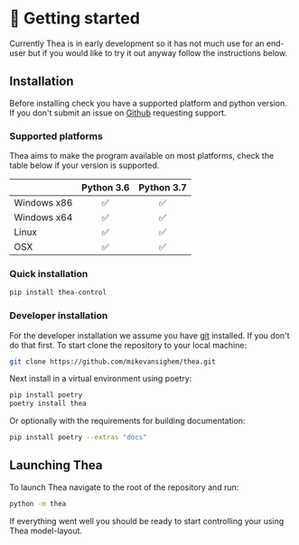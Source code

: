 # 🤔 Getting started

Currently Thea is in early development so it has not much use for an
end-user but if you would like to try it out anyway follow the instructions
below.

## Installation

Before installing check you have a supported platform and python version.
If you don't submit an issue on [Github]((https://github.com/mikevansighem/thea/issues)) 
requesting support. 

### Supported platforms

Thea aims to make the program available on most platforms, check the table
below if your version is supported.

|               | Python 3.6         | Python 3.7          |
|:--------------|:------------------:|:-------------------:|
| Windows x86   | :white_check_mark: | :white_check_mark:  |
| Windows x64   | :white_check_mark: | :white_check_mark:  |
| Linux         | :white_check_mark: | :white_check_mark:  |
| OSX           | :white_check_mark: | :white_check_mark:  |


### Quick installation

```bash
pip install thea-control
```

### Developer installation

For the developer installation we assume you have [git](https://git-scm.com/)
installed. If you don't do that first. To start clone the repository 
to your local machine:

```bash
git clone https://github.com/mikevansighem/thea.git
```

Next install in a virtual environment using poetry:

```bash
pip install poetry
poetry install thea
```

Or optionally with the requirements for building documentation:

```bash
pip install poetry --extras "docs"
```

## Launching Thea

To launch Thea navigate to the root of the repository and run:

```bash
python -m thea
```

If everything went well you should be ready to start controlling your 
using Thea model-layout.
